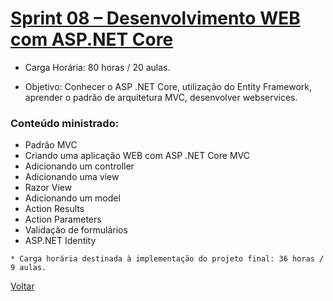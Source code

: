# [Sprint 08 – Desenvolvimento WEB com ASP.NET Core](readme.md)
* Carga Horária: 80 horas / 20 aulas. 

* Objetivo: Conhecer o ASP .NET Core, utilização do Entity Framework, aprender o padrão de arquitetura MVC, desenvolver webservices. 

### Conteúdo ministrado: 
* Padrão MVC
* Criando uma aplicação WEB com ASP .NET Core MVC
* Adicionando um controller
* Adicionando uma view
* Razor View
* Adicionando um model
* Action Results
* Action Parameters
* Validação de formulários
* ASP.NET Identity
```
* Carga horária destinada à implementação do projeto final: 36 horas / 9 aulas. 
```

[Voltar](../README.md)
